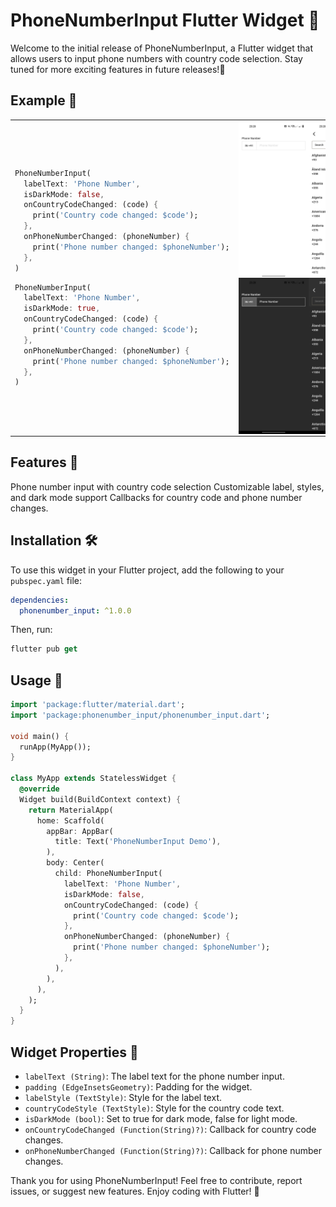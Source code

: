 # PhoneNumberInput Flutter Widget 📱
Welcome to the initial release of PhoneNumberInput, a Flutter widget that allows users to input phone numbers with country code selection. Stay tuned for more exciting features in future releases!🚀

## Example 🌈



<table>
<tr>
<td>

```dart
PhoneNumberInput(
  labelText: 'Phone Number',
  isDarkMode: false,
  onCountryCodeChanged: (code) {
    print('Country code changed: $code');
  },
  onPhoneNumberChanged: (phoneNumber) {
    print('Phone number changed: $phoneNumber');
  },
)
```


```dart
PhoneNumberInput(
  labelText: 'Phone Number',
  isDarkMode: true,
  onCountryCodeChanged: (code) {
    print('Country code changed: $code');
  },
  onPhoneNumberChanged: (phoneNumber) {
    print('Phone number changed: $phoneNumber');
  },
)
```

</td>
<td>
<div style="display:flex;">
  <img  src="./example/assets/phoneNumber_InputDemo%20(3).jpeg" style="height: 250px;"  alt="">
  <img  src="./example/assets/phoneNumber_InputDemo%20(2).jpeg" style="height: 250px;"  alt="">
</div>
  <div style="display:flex;">
  <img  src="./example/assets/phoneNumber_InputDemo%20(1).jpeg" style="height: 250px;"  alt="">
  <img  src="./example/assets/phoneNumber_InputDemo%20(4).jpeg" style="height: 250px;"  alt="">
</div>
</td>
</tr>
</table>


## Features 🌟
Phone number input with country code selection
Customizable label, styles, and dark mode support
Callbacks for country code and phone number changes.

## Installation 🛠️
To use this widget in your Flutter project, add the following to your `pubspec.yaml` file:
```yaml
dependencies:
  phonenumber_input: ^1.0.0
```
Then, run:
```js
flutter pub get
```

## Usage 🚨

```dart
import 'package:flutter/material.dart';
import 'package:phonenumber_input/phonenumber_input.dart';

void main() {
  runApp(MyApp());
}

class MyApp extends StatelessWidget {
  @override
  Widget build(BuildContext context) {
    return MaterialApp(
      home: Scaffold(
        appBar: AppBar(
          title: Text('PhoneNumberInput Demo'),
        ),
        body: Center(
          child: PhoneNumberInput(
            labelText: 'Phone Number',
            isDarkMode: false,
            onCountryCodeChanged: (code) {
              print('Country code changed: $code');
            },
            onPhoneNumberChanged: (phoneNumber) {
              print('Phone number changed: $phoneNumber');
            },
          ),
        ),
      ),
    );
  }
}
```

## Widget Properties 🎨
- `labelText (String)`: The label text for the phone number input.
- `padding (EdgeInsetsGeometry)`: Padding for the widget.
- `labelStyle (TextStyle)`: Style for the label text.
- `countryCodeStyle (TextStyle)`: Style for the country code text.
- `isDarkMode (bool)`: Set to true for dark mode, false for light mode.
- `onCountryCodeChanged (Function(String)?)`: Callback for country code changes.
- `onPhoneNumberChanged (Function(String)?)`: Callback for phone number changes.


Thank you for using PhoneNumberInput! Feel free to contribute, report issues, or suggest new features. Enjoy coding with Flutter! 🎉
